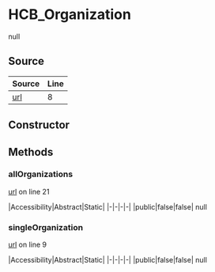 # HCB_Organization

null
## Source
|Source|Line|
|-|-|
|[url](https://github.com/devramsean0/hcb.js/blob/380328b/src/api_endpoints/organization.ts#L8)|8|
## Constructor
## Methods
### allOrganizations
[url](https://github.com/devramsean0/hcb.js/blob/380328b/src/api_endpoints/organization.ts#L21) on line 21  

|Accessibility|Abstract|Static|
|-|-|-|-|
|public|false|false|
null

### singleOrganization
[url](https://github.com/devramsean0/hcb.js/blob/380328b/src/api_endpoints/organization.ts#L9) on line 9  

|Accessibility|Abstract|Static|
|-|-|-|-|
|public|false|false|
null
